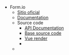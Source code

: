 - Form.io
	- [Sitio oficial](https://www.form.io/)
	- [Documentation](https://help.form.io/)
	- Source code
		- [API Documentation](https://apidocs.form.io/)
		- [Base source code](https://github.com/formio/formio)
		- [Vue render](https://github.com/formio/vue)
		-
	-